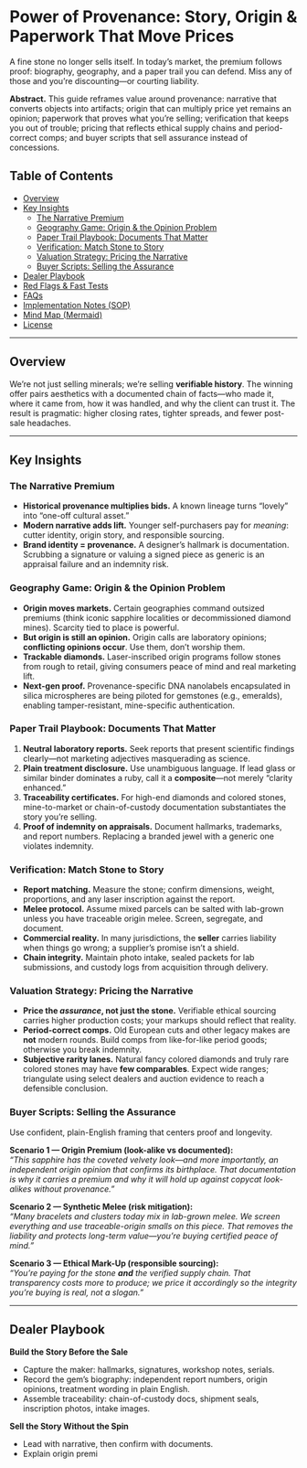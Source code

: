 # Power of Provenance: Story, Origin & Paperwork That Move Prices

A fine stone no longer sells itself. In today’s market, the premium follows proof: biography, geography, and a paper trail you can defend. Miss any of those and you’re discounting—or courting liability.

**Abstract.** This guide reframes value around provenance: narrative that converts objects into artifacts; origin that can multiply price yet remains an opinion; paperwork that proves what you’re selling; verification that keeps you out of trouble; pricing that reflects ethical supply chains and period-correct comps; and buyer scripts that sell assurance instead of concessions.

## Table of Contents
- [Overview](#overview)
- [Key Insights](#key-insights)
  - [The Narrative Premium](#the-narrative-premium)
  - [Geography Game: Origin & the Opinion Problem](#geography-game-origin--the-opinion-problem)
  - [Paper Trail Playbook: Documents That Matter](#paper-trail-playbook-documents-that-matter)
  - [Verification: Match Stone to Story](#verification-match-stone-to-story)
  - [Valuation Strategy: Pricing the Narrative](#valuation-strategy-pricing-the-narrative)
  - [Buyer Scripts: Selling the Assurance](#buyer-scripts-selling-the-assurance)
- [Dealer Playbook](#dealer-playbook)
- [Red Flags & Fast Tests](#red-flags--fast-tests)
- [FAQs](#faqs)
- [Implementation Notes (SOP)](#implementation-notes-sop)
- [Mind Map (Mermaid)](#mind-map-mermaid)
- [License](#license)

---

## Overview

We’re not just selling minerals; we’re selling **verifiable history**. The winning offer pairs aesthetics with a documented chain of facts—who made it, where it came from, how it was handled, and why the client can trust it. The result is pragmatic: higher closing rates, tighter spreads, and fewer post-sale headaches.

---

## Key Insights

### The Narrative Premium
- **Historical provenance multiplies bids.** A known lineage turns “lovely” into “one-off cultural asset.”  
- **Modern narrative adds lift.** Younger self-purchasers pay for *meaning*: cutter identity, origin story, and responsible sourcing.  
- **Brand identity = provenance.** A designer’s hallmark is documentation. Scrubbing a signature or valuing a signed piece as generic is an appraisal failure and an indemnity risk.

### Geography Game: Origin & the Opinion Problem
- **Origin moves markets.** Certain geographies command outsized premiums (think iconic sapphire localities or decommissioned diamond mines). Scarcity tied to place is powerful.  
- **But origin is still an opinion.** Origin calls are laboratory opinions; **conflicting opinions occur**. Use them, don’t worship them.  
- **Trackable diamonds.** Laser-inscribed origin programs follow stones from rough to retail, giving consumers peace of mind and real marketing lift.  
- **Next-gen proof.** Provenance-specific DNA nanolabels encapsulated in silica microspheres are being piloted for gemstones (e.g., emeralds), enabling tamper-resistant, mine-specific authentication.

### Paper Trail Playbook: Documents That Matter
1. **Neutral laboratory reports.** Seek reports that present scientific findings clearly—not marketing adjectives masquerading as science.  
2. **Plain treatment disclosure.** Use unambiguous language. If lead glass or similar binder dominates a ruby, call it a **composite**—not merely “clarity enhanced.”  
3. **Traceability certificates.** For high-end diamonds and colored stones, mine-to-market or chain-of-custody documentation substantiates the story you’re selling.  
4. **Proof of indemnity on appraisals.** Document hallmarks, trademarks, and report numbers. Replacing a branded jewel with a generic one violates indemnity.

### Verification: Match Stone to Story
- **Report matching.** Measure the stone; confirm dimensions, weight, proportions, and any laser inscription against the report.  
- **Melee protocol.** Assume mixed parcels can be salted with lab-grown unless you have traceable origin melee. Screen, segregate, and document.  
- **Commercial reality.** In many jurisdictions, the **seller** carries liability when things go wrong; a supplier’s promise isn’t a shield.  
- **Chain integrity.** Maintain photo intake, sealed packets for lab submissions, and custody logs from acquisition through delivery.

### Valuation Strategy: Pricing the Narrative
- **Price the *assurance*, not just the stone.** Verifiable ethical sourcing carries higher production costs; your markups should reflect that reality.  
- **Period-correct comps.** Old European cuts and other legacy makes are **not** modern rounds. Build comps from like-for-like period goods; otherwise you break indemnity.  
- **Subjective rarity lanes.** Natural fancy colored diamonds and truly rare colored stones may have **few comparables**. Expect wide ranges; triangulate using select dealers and auction evidence to reach a defensible conclusion.

### Buyer Scripts: Selling the Assurance
Use confident, plain-English framing that centers proof and longevity.

**Scenario 1 — Origin Premium (look-alike vs documented):**  
*“This sapphire has the coveted velvety look—and more importantly, an independent origin opinion that confirms its birthplace. That documentation is why it carries a premium and why it will hold up against copycat look-alikes without provenance.”*

**Scenario 2 — Synthetic Melee (risk mitigation):**  
*“Many bracelets and clusters today mix in lab-grown melee. We screen everything and use traceable-origin smalls on this piece. That removes the liability and protects long-term value—you’re buying certified peace of mind.”*

**Scenario 3 — Ethical Mark-Up (responsible sourcing):**  
*“You’re paying for the stone **and** the verified supply chain. That transparency costs more to produce; we price it accordingly so the integrity you’re buying is real, not a slogan.”*

---

## Dealer Playbook

**Build the Story Before the Sale**
- Capture the maker: hallmarks, signatures, workshop notes, serials.  
- Record the gem’s biography: independent report numbers, origin opinions, treatment wording in plain English.  
- Assemble traceability: chain-of-custody docs, shipment seals, inscription photos, intake images.

**Sell the Story Without the Spin**
- Lead with narrative, then confirm with documents.  
- Explain origin premi
